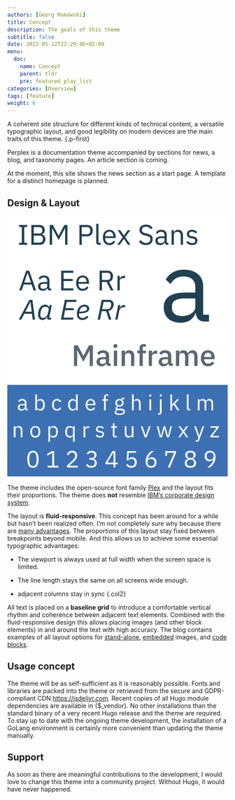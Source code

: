 ```yaml
---
authors: [Georg Makowski]
title: Concept
description: The goals of this theme
subtitle: false
date: 2022-05-12T22:29:06+02:00 
menu:
  doc:
    name: Concept
    parent: tldr
    pre: featured_play_list
categories: [Overview]
tags: [feature]
weight: 6
---
```


A coherent site structure for different kinds of technical content, a versatile typographic layout, and good legibility on modern devices are the main traits of this theme.
{.p-first} <!--more-->

Perplex is a documentation theme accompanied by sections for news, a blog, and taxonomy pages. An article section is coming.

At the moment, this site shows the news section as a start page. A template for a distinct homepage is planned.

## Design & Layout

![Sample of IBM Plex Sans](IBM_Plex_Sans_Sample.svg?posh=left&size=tiny)

The theme includes the open-source font family [Plex](https://www.ibm.com/plex/) and the layout fits their proportions. The theme does **not** resemble [IBM’s corporate design system](https://carbondesignsystem.com/).

The layout is **fluid-responsive**. This concept has been around for a while but hasn’t been realized often. I’m not completely sure why because there are [many advantages](/blog/accessibility-of-fluid-typography). The proportions of this layout stay fixed between breakpoints beyond mobile. And this allows us to achieve some essential typographic advantages:

- The viewport is always used at full width when the screen space is limited.

- The line length stays the same on all screens wide enough.

- adjacent columns stay in sync
{.col2}

All text is placed on a **baseline grid** to introduce a comfortable vertical rhythm and coherence between adjacent text elements. Combined with the fluid-responsive design this allows placing images (and other block elements) in and around the text with high accuracy. The blog contains examples of all layout options for [stand-alone](/blog/image/stand-alone), [embedded](/blog/image/embedded) images, and [code blocks](/blog/codelayout).

## Usage concept

The theme will be as self-sufficient as it is reasonably possible. Fonts and libraries are packed into the theme or retrieved from the secure and GDPR-compliant CDN <https://jsdelivr.com>. Recent copies of all Hugo module dependencies are available in {$_vendor}. No other installations than the standard binary of a very recent Hugo release and the theme are required. To stay up to date with the ongoing theme development, the installation of a GoLang environment is certainly more convenient than updating the theme manually.

## Support

As soon as there are meaningful contributions to the development, I would love to change this theme into a community project. Without Hugo, it would have never happened.